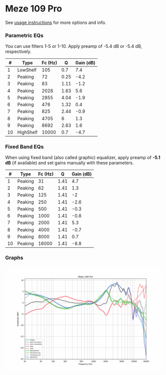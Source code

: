 # Meze 109 Pro
See [usage instructions](https://github.com/jaakkopasanen/AutoEq#usage) for more options and info.

### Parametric EQs
You can use filters 1-5 or 1-10. Apply preamp of -5.4 dB or -5.4 dB, respectively.

|   # | Type      |   Fc (Hz) |    Q |   Gain (dB) |
|-----|-----------|-----------|------|-------------|
|   1 | LowShelf  |       105 | 0.7  |         7.4 |
|   2 | Peaking   |        72 | 0.25 |        -4.2 |
|   3 | Peaking   |        83 | 1.11 |        -1.2 |
|   4 | Peaking   |      2028 | 1.63 |         5.6 |
|   5 | Peaking   |      2855 | 4.04 |        -1.9 |
|   6 | Peaking   |       476 | 1.32 |         0.4 |
|   7 | Peaking   |       825 | 2.44 |        -0.9 |
|   8 | Peaking   |      4705 | 6    |         1.3 |
|   9 | Peaking   |      8692 | 2.63 |         1.6 |
|  10 | HighShelf |     10000 | 0.7  |        -4.7 |

### Fixed Band EQs
When using fixed band (also called graphic) equalizer, apply preamp of **-5.1 dB** (if available) and set gains manually with these parameters.

|   # | Type    |   Fc (Hz) |    Q |   Gain (dB) |
|-----|---------|-----------|------|-------------|
|   1 | Peaking |        31 | 1.41 |         4.7 |
|   2 | Peaking |        62 | 1.41 |         1.3 |
|   3 | Peaking |       125 | 1.41 |        -2   |
|   4 | Peaking |       250 | 1.41 |        -2.6 |
|   5 | Peaking |       500 | 1.41 |        -0.3 |
|   6 | Peaking |      1000 | 1.41 |        -0.8 |
|   7 | Peaking |      2000 | 1.41 |         5.3 |
|   8 | Peaking |      4000 | 1.41 |        -0.7 |
|   9 | Peaking |      8000 | 1.41 |         0.7 |
|  10 | Peaking |     16000 | 1.41 |        -8.8 |

### Graphs
![](./Meze%20109%20Pro.png)
